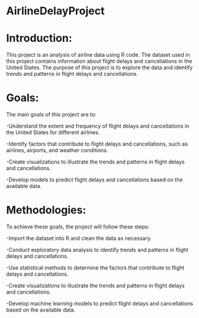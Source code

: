 # AirlineDelayProject

# Introduction:
This project is an analysis of airline data using R code. The dataset used in this project contains information about flight delays and cancellations in the United States. The purpose of this project is to explore the data and identify trends and patterns in flight delays and cancellations.

# Goals:
The main goals of this project are to:

-Understand the extent and frequency of flight delays and cancellations in the United States for different airlines.

-Identify factors that contribute to flight delays and cancellations, such as airlines, airports, and weather conditions.

-Create visualizations to illustrate the trends and patterns in flight delays and cancellations.

-Develop models to predict flight delays and cancellations based on the available data.

# Methodologies:
To achieve these goals, the project will follow these steps:

-Import the dataset into R and clean the data as necessary.

-Conduct exploratory data analysis to identify trends and patterns in flight delays and cancellations.

-Use statistical methods to determine the factors that contribute to flight delays and cancellations.

-Create visualizations to illustrate the trends and patterns in flight delays and cancellations.

-Develop machine learning models to predict flight delays and cancellations based on the available data.
